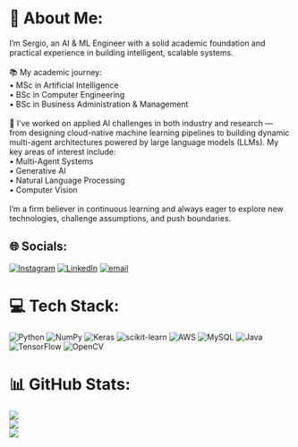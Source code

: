# 🧠 About Me:
I’m Sergio, an AI & ML Engineer with a solid academic foundation and practical experience in building intelligent, scalable systems.<br><br>📚 My academic journey:<br>	•	MSc in Artificial Intelligence<br>	•	BSc in Computer Engineering<br>	•	BSc in Business Administration & Management<br><br>📂 I’ve worked on applied AI challenges in both industry and research — from designing cloud-native machine learning pipelines to building dynamic multi-agent architectures powered by large language models (LLMs). My key areas of interest include:<br>	•	Multi-Agent Systems<br>	•	Generative AI<br>	•	Natural Language Processing<br>	•	Computer Vision<br><br>I’m a firm believer in continuous learning and always eager to explore new technologies, challenge assumptions, and push boundaries.


## 🌐 Socials:
[![Instagram](https://img.shields.io/badge/Instagram-%23E4405F.svg?logo=Instagram&logoColor=white)](https://instagram.com/sergiogomzz) [![LinkedIn](https://img.shields.io/badge/LinkedIn-%230077B5.svg?logo=linkedin&logoColor=white)](https://linkedin.com/in/sergio-gomez10) [![email](https://img.shields.io/badge/Email-D14836?logo=gmail&logoColor=white)](mailto:sergio.gomez.martin10@gmail.com) 

# 💻 Tech Stack:
![Python](https://img.shields.io/badge/python-3670A0?style=for-the-badge&logo=python&logoColor=ffdd54) ![NumPy](https://img.shields.io/badge/numpy-%23013243.svg?style=for-the-badge&logo=numpy&logoColor=white) ![Keras](https://img.shields.io/badge/Keras-%23D00000.svg?style=for-the-badge&logo=Keras&logoColor=white) ![scikit-learn](https://img.shields.io/badge/scikit--learn-%23F7931E.svg?style=for-the-badge&logo=scikit-learn&logoColor=white) ![AWS](https://img.shields.io/badge/AWS-%23FF9900.svg?style=for-the-badge&logo=amazon-aws&logoColor=white) ![MySQL](https://img.shields.io/badge/mysql-4479A1.svg?style=for-the-badge&logo=mysql&logoColor=white) ![Java](https://img.shields.io/badge/java-%23ED8B00.svg?style=for-the-badge&logo=openjdk&logoColor=white) ![TensorFlow](https://img.shields.io/badge/TensorFlow-%23FF6F00.svg?style=for-the-badge&logo=TensorFlow&logoColor=white) ![OpenCV](https://img.shields.io/badge/opencv-%23white.svg?style=for-the-badge&logo=opencv&logoColor=white)
# 📊 GitHub Stats:
![](https://github-readme-stats.vercel.app/api?username=sergiogomezz&theme=dark&hide_border=true&include_all_commits=false&count_private=true)<br/>
![](https://nirzak-streak-stats.vercel.app/?user=sergiogomezz&theme=dark&hide_border=true)<br/>
![](https://github-readme-stats.vercel.app/api/top-langs/?username=sergiogomezz&theme=dark&hide_border=true&include_all_commits=true&count_private=true&layout=compact)

